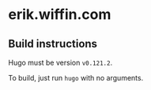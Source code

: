 # erik.wiffin.com

## Build instructions

Hugo must be version `v0.121.2`.

To build, just run `hugo` with no arguments.
